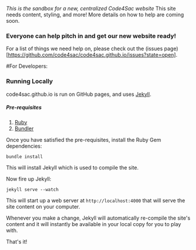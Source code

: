 _This is the sandbox for a new, centralized Code4Sac website_
This site needs content, styling, and more! More details on how to help are coming soon.

### Everyone can help pitch in and get our new website ready!

For a list of things we need help on, please check out the (issues page)[https://github.com/code4sac/code4sac.github.io/issues?state=open].


#For Developers:

### Running Locally

code4sac.github.io is run on GitHub pages, and uses [Jekyll][jekyll].

##### Pre-requisites

1. [Ruby][ruby]
2. [Bundler][bundler]

Once you have satisfied the pre-requisites, install the Ruby Gem dependencies:

    bundle install

This will install Jekyll which is used to compile the site.

Now fire up Jekyll:

    jekyll serve --watch

This will start up a web server at `http://localhost:4000` that will serve the site content on your computer.

Whenever you make a change, Jekyll will automatically re-compile the site's content and it will instantly be available in your local copy for you to play with.

That's it!

[jekyll]: http://jekyllrb.com/
[ruby]: https://www.ruby-lang.org/en/downloads/
[bundler]: http://bundler.io